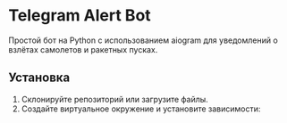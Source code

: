 # Telegram Alert Bot

Простой бот на Python с использованием aiogram для уведомлений о взлётах самолетов и ракетных пусках.

## Установка

1. Склонируйте репозиторий или загрузите файлы.
2. Создайте виртуальное окружение и установите зависимости:
